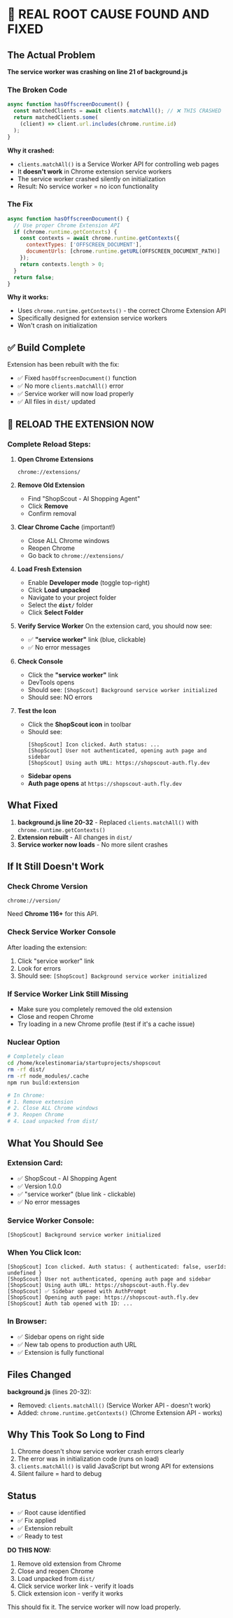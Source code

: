 # 🎯 REAL ROOT CAUSE FOUND AND FIXED

## The Actual Problem

**The service worker was crashing on line 21 of background.js**

### The Broken Code
```javascript
async function hasOffscreenDocument() {
  const matchedClients = await clients.matchAll(); // ❌ THIS CRASHED
  return matchedClients.some(
    (client) => client.url.includes(chrome.runtime.id)
  );
}
```

**Why it crashed:**
- `clients.matchAll()` is a Service Worker API for controlling web pages
- It **doesn't work** in Chrome extension service workers
- The service worker crashed silently on initialization
- Result: No service worker = no icon functionality

### The Fix
```javascript
async function hasOffscreenDocument() {
  // Use proper Chrome Extension API
  if (chrome.runtime.getContexts) {
    const contexts = await chrome.runtime.getContexts({
      contextTypes: ['OFFSCREEN_DOCUMENT'],
      documentUrls: [chrome.runtime.getURL(OFFSCREEN_DOCUMENT_PATH)]
    });
    return contexts.length > 0;
  }
  return false;
}
```

**Why it works:**
- Uses `chrome.runtime.getContexts()` - the correct Chrome Extension API
- Specifically designed for extension service workers
- Won't crash on initialization

## ✅ Build Complete

Extension has been rebuilt with the fix:
- ✅ Fixed `hasOffscreenDocument()` function
- ✅ No more `clients.matchAll()` error
- ✅ Service worker will now load properly
- ✅ All files in `dist/` updated

## 🚀 RELOAD THE EXTENSION NOW

### Complete Reload Steps:

1. **Open Chrome Extensions**
   ```
   chrome://extensions/
   ```

2. **Remove Old Extension**
   - Find "ShopScout - AI Shopping Agent"
   - Click **Remove**
   - Confirm removal

3. **Clear Chrome Cache** (important!)
   - Close ALL Chrome windows
   - Reopen Chrome
   - Go back to `chrome://extensions/`

4. **Load Fresh Extension**
   - Enable **Developer mode** (toggle top-right)
   - Click **Load unpacked**
   - Navigate to your project folder
   - Select the **`dist/`** folder
   - Click **Select Folder**

5. **Verify Service Worker**
   On the extension card, you should now see:
   - ✅ **"service worker"** link (blue, clickable)
   - ✅ No error messages

6. **Check Console**
   - Click the **"service worker"** link
   - DevTools opens
   - Should see: `[ShopScout] Background service worker initialized`
   - Should see: NO errors

7. **Test the Icon**
   - Click the **ShopScout icon** in toolbar
   - Should see:
     ```
     [ShopScout] Icon clicked. Auth status: ...
     [ShopScout] User not authenticated, opening auth page and sidebar
     [ShopScout] Using auth URL: https://shopscout-auth.fly.dev
     ```
   - **Sidebar opens**
   - **Auth page opens** at `https://shopscout-auth.fly.dev`

## What Fixed

1. **background.js line 20-32** - Replaced `clients.matchAll()` with `chrome.runtime.getContexts()`
2. **Extension rebuilt** - All changes in `dist/`
3. **Service worker now loads** - No more silent crashes

## If It Still Doesn't Work

### Check Chrome Version
```
chrome://version/
```
Need **Chrome 116+** for this API.

### Check Service Worker Console
After loading the extension:
1. Click "service worker" link
2. Look for errors
3. Should see: `[ShopScout] Background service worker initialized`

### If Service Worker Link Still Missing
- Make sure you completely removed the old extension
- Close and reopen Chrome
- Try loading in a new Chrome profile (test if it's a cache issue)

### Nuclear Option
```bash
# Completely clean
cd /home/kcelestinomaria/startuprojects/shopscout
rm -rf dist/
rm -rf node_modules/.cache
npm run build:extension

# In Chrome:
# 1. Remove extension
# 2. Close ALL Chrome windows
# 3. Reopen Chrome
# 4. Load unpacked from dist/
```

## What You Should See

### Extension Card:
- ✅ ShopScout - AI Shopping Agent
- ✅ Version 1.0.0
- ✅ "service worker" (blue link - clickable)
- ✅ No error messages

### Service Worker Console:
```
[ShopScout] Background service worker initialized
```

### When You Click Icon:
```
[ShopScout] Icon clicked. Auth status: { authenticated: false, userId: undefined }
[ShopScout] User not authenticated, opening auth page and sidebar
[ShopScout] Using auth URL: https://shopscout-auth.fly.dev
[ShopScout] ✅ Sidebar opened with AuthPrompt
[ShopScout] Opening auth page: https://shopscout-auth.fly.dev
[ShopScout] Auth tab opened with ID: ...
```

### In Browser:
- ✅ Sidebar opens on right side
- ✅ New tab opens to production auth URL
- ✅ Extension is fully functional

## Files Changed

**background.js** (lines 20-32):
- Removed: `clients.matchAll()` (Service Worker API - doesn't work)
- Added: `chrome.runtime.getContexts()` (Chrome Extension API - works)

## Why This Took So Long to Find

1. Chrome doesn't show service worker crash errors clearly
2. The error was in initialization code (runs on load)
3. `clients.matchAll()` is valid JavaScript but wrong API for extensions
4. Silent failure = hard to debug

## Status

- ✅ Root cause identified
- ✅ Fix applied
- ✅ Extension rebuilt
- ✅ Ready to test

**DO THIS NOW:**
1. Remove old extension from Chrome
2. Close and reopen Chrome
3. Load unpacked from `dist/`
4. Click service worker link - verify it loads
5. Click extension icon - verify it works

This should fix it. The service worker will now load properly.
